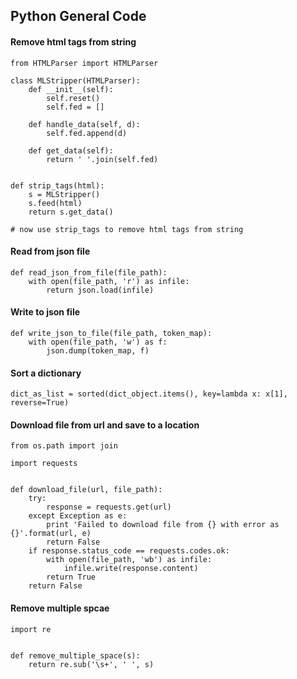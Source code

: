 ## Python General Code


#### Remove html tags from string

```
from HTMLParser import HTMLParser

class MLStripper(HTMLParser):
    def __init__(self):
        self.reset()
        self.fed = []

    def handle_data(self, d):
        self.fed.append(d)

    def get_data(self):
        return ' '.join(self.fed)


def strip_tags(html):
    s = MLStripper()
    s.feed(html)
    return s.get_data()

# now use strip_tags to remove html tags from string

```

#### Read from json file

```
def read_json_from_file(file_path):
    with open(file_path, 'r') as infile:
        return json.load(infile)
```

#### Write to json file

```
def write_json_to_file(file_path, token_map):
    with open(file_path, 'w') as f:
        json.dump(token_map, f)
```

#### Sort a dictionary

```
dict_as_list = sorted(dict_object.items(), key=lambda x: x[1], reverse=True)
```

#### Download file from url and save to a location

```
from os.path import join

import requests


def download_file(url, file_path):
    try:
        response = requests.get(url)
    except Exception as e:
        print 'Failed to download file from {} with error as {}'.format(url, e)
        return False
    if response.status_code == requests.codes.ok:
        with open(file_path, 'wb') as infile:
            infile.write(response.content)
        return True
    return False
```

#### Remove multiple spcae

```
import re


def remove_multiple_space(s):
    return re.sub('\s+', ' ', s)
```
